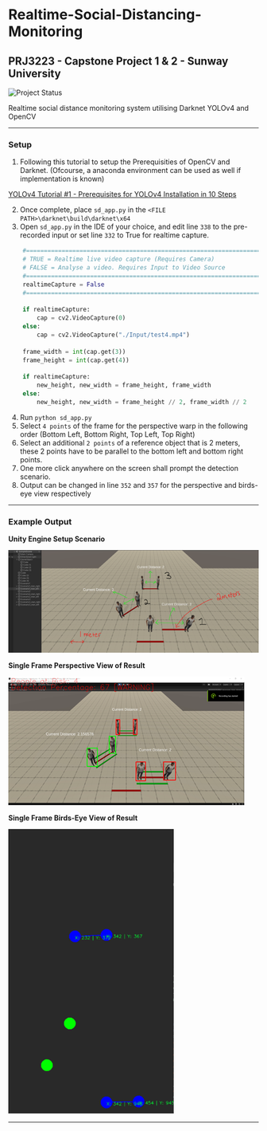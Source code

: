 # Realtime-Social-Distancing-Monitoring
## PRJ3223 - Capstone Project 1 & 2 - Sunway University

![Project Status](https://img.shields.io/badge/Project%20Status-Complete-green?style=for-the-badge&logo=github)

Realtime social distance monitoring system utilising Darknet YOLOv4 and OpenCV

<hr>

### Setup

1) Following this tutorial to setup the Prerequisities of OpenCV and Darknet.
(Ofcourse, a anaconda environment can be used as well if implementation is known)

[YOLOv4 Tutorial #1 - Prerequisites for YOLOv4 Installation in 10 Steps](https://www.youtube.com/watch?v=5pYh1rFnNZs)

2) Once complete, place `sd_app.py` in the `<FILE PATH>\darknet\build\darknet\x64`
3) Open `sd_app.py` in the IDE of your choice, and edit line `338` to the pre-recorded input or set line `332` to True for realtime capture.

```py
    #=============================================================================
    # TRUE = Realtime live video capture (Requires Camera) 
    # FALSE = Analyse a video. Requires Input to Video Source
    #=============================================================================
    realtimeCapture = False
    #=============================================================================

    if realtimeCapture:
        cap = cv2.VideoCapture(0)
    else:    
        cap = cv2.VideoCapture("./Input/test4.mp4")
    
    frame_width = int(cap.get(3))
    frame_height = int(cap.get(4))

    if realtimeCapture:
        new_height, new_width = frame_height, frame_width
    else:    
        new_height, new_width = frame_height // 2, frame_width // 2
```


4) Run `python sd_app.py`
5) Select `4 points` of the frame for the perspective warp in the following order (Bottom Left, Bottom Right, Top Left, Top Right)
6) Select an additional `2 points` of a reference object that is 2 meters, these 2 points have to be parallel to the bottom left and bottom right points.
7) One more click anywhere on the screen shall prompt the detection scenario.
8) Output can be changed in line `352` and `357` for the perspective and birds-eye view respectively 

<hr>

### Example Output

**Unity Engine Setup Scenario**

![image3](https://github.com/JAhimaz/Realtime-Social-Distancing-Monitoring/blob/main/Results/Perspective.png)

**Single Frame Perspective View of Result**

![image1](https://github.com/JAhimaz/Realtime-Social-Distancing-Monitoring/blob/main/Results/ExampleScene.png)

**Single Frame Birds-Eye View of Result**

![image2](https://github.com/JAhimaz/Realtime-Social-Distancing-Monitoring/blob/main/Results/Bird.png)

<hr>

